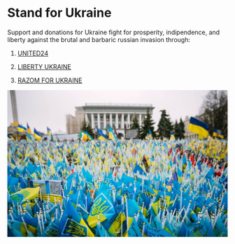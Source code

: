 Stand for Ukraine
==

Support and donations for Ukraine fight for prosperity, indipendence, and liberty against the brutal and barbaric russian invasion through:

1) [UNITED24](https://u24.gov.ua/)

2) [LIBERTY UKRAINE](https://www.libertyukraine.org/)

3) [RAZOM FOR UKRAINE](https://www.razomforukraine.org/donate/)

![ukr](images/ukraine+flags.jpeg)
